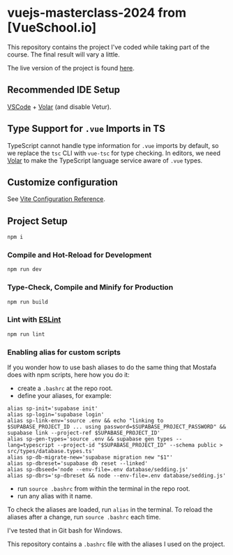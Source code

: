 # vuejs-masterclass-2024 from [VueSchool.io]

This repository contains the project I've coded while taking part of the course.
The final result will vary a little.

The live version of the project is found [here](https://vueschool-masterclass-2024.netlify.app/).

## Recommended IDE Setup

[VSCode](https://code.visualstudio.com/) + [Volar](https://marketplace.visualstudio.com/items?itemName=Vue.volar) (and disable Vetur).

## Type Support for `.vue` Imports in TS

TypeScript cannot handle type information for `.vue` imports by default, so we replace the `tsc` CLI with `vue-tsc` for type checking. In editors, we need [Volar](https://marketplace.visualstudio.com/items?itemName=Vue.volar) to make the TypeScript language service aware of `.vue` types.

## Customize configuration

See [Vite Configuration Reference](https://vite.dev/config/).

## Project Setup

```sh
npm i
```

### Compile and Hot-Reload for Development

```sh
npm run dev
```

### Type-Check, Compile and Minify for Production

```sh
npm run build
```

### Lint with [ESLint](https://eslint.org/)

```sh
npm run lint
```

### Enabling alias for custom scripts

If you wonder how to use bash aliases to do the same thing that Mostafa does with npm scripts, here how you do it:

- create a `.bashrc` at the repo root.
- define your aliases, for example:

```
alias sp-init='supabase init'
alias sp-login='supabase login'
alias sp-link-env='source .env && echo "linking to $SUPABASE_PROJECT_ID ... using password=$SUPABASE_PROJECT_PASSWORD" && supabase link --project-ref $SUPABASE_PROJECT_ID'
alias sp-gen-types='source .env && supabase gen types --lang=typescript --project-id "$SUPABASE_PROJECT_ID" --schema public > src/types/database.types.ts'
alias sp-db-migrate-new='supabase migration new "$1"'
alias sp-dbreset='supabase db reset --linked'
alias sp-dbseed='node --env-file=.env database/sedding.js'
alias sp-dbrs='sp-dbreset && node --env-file=.env database/sedding.js'
```

- run `source .bashrc` from within the terminal in the repo root.
- run any alias with it name.

To check the aliases are loaded, run `alias` in the terminal.
To reload the aliases after a change, run `source .bashrc` each time.

I've tested that in Git bash for Windows.

This repository contains a `.bashrc` file with the aliases I used on the project.
